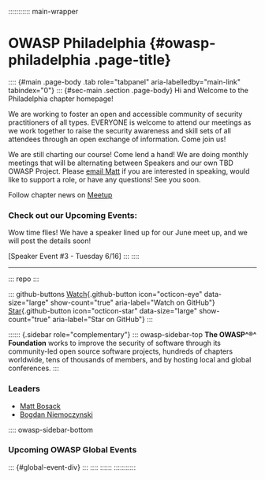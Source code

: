 ::::::::::: main-wrapper
# OWASP Philadelphia {#owasp-philadelphia .page-title}

:::: {#main .page-body .tab role="tabpanel" aria-labelledby="main-link" tabindex="0"}
::: {#sec-main .section .page-body}
Hi and Welcome to the Philadelphia chapter homepage!

We are working to foster an open and accessible community of security
practitioners of all types. EVERYONE is welcome to attend our meetings
as we work together to raise the security awareness and skill sets of
all attendees through an open exchange of information. Come join us!

We are still charting our course! Come lend a hand! We are doing monthly
meetings that will be alternating between Speakers and our own TBD OWASP
Project. Please [email
Matt](https://owasp.org/cdn-cgi/l/email-protection#fe969799998dd0948d9190be91899f8d8ed0918c99)
if you are interested in speaking, would like to support a role, or have
any questions! See you soon.

Follow chapter news on
[Meetup](https://www.meetup.com/owasp-philadelphia-chapter/)

### Check out our Upcoming Events:

Wow time flies! We have a speaker lined up for our June meet up, and we
will post the details soon!

\[Speaker Event #3 - Tuesday 6/16\]
:::
::::

------------------------------------------------------------------------

::: repo
:::

::: github-buttons
[Watch](https://github.com/owasp/www-chapter-philadelphia/subscription){.github-button
icon="octicon-eye" data-size="large" show-count="true"
aria-label="Watch on GitHub"}
[Star](https://github.com/owasp/www-chapter-philadelphia){.github-button
icon="octicon-star" data-size="large" show-count="true"
aria-label="Star on GitHub"}
:::

:::::: {.sidebar role="complementary"}
::: owasp-sidebar-top
**The OWASP^®^ Foundation** works to improve the security of software
through its community-led open source software projects, hundreds of
chapters worldwide, tens of thousands of members, and by hosting local
and global conferences.
:::

### Leaders

- [Matt
  Bosack](https://owasp.org/cdn-cgi/l/email-protection#f09899979783de9a839f9eb09f87918380de9f8297)
- [Bogdan
  Niemoczynski](https://owasp.org/cdn-cgi/l/email-protection#e5878a8281848bcb8b8c80888a869f9c8b968e8ca58a92849695cb8a9782)

:::: owasp-sidebar-bottom
### Upcoming OWASP Global Events

::: {#global-event-div}
:::
::::
::::::
:::::::::::
